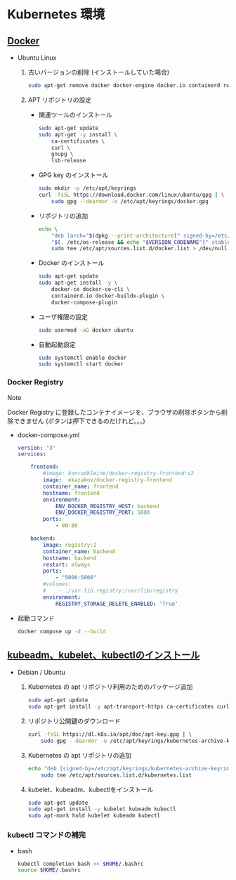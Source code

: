 Kubernetes 環境
===

## [Docker](https://docs.docker.com/engine/install/ubuntu/)

* Ubuntu Linux

    1. 古いバージョンの削除 (インストールしていた場合)

        ```bash
        sudo apt-get remove docker docker-engine docker.io containerd runc
        ```

    2. APT リポジトリの設定

        * 関連ツールのインストール

            ```bash
            sudo apt-get update
            sudo apt-get -y install \
                ca-certificates \
                curl \
                gnupg \
                lsb-release
            ```

        * GPG key のインストール

            ```bash
            sudo mkdir -p /etc/apt/keyrings
            curl -fsSL https://download.docker.com/linux/ubuntu/gpg | \
                sudo gpg --dearmor -o /etc/apt/keyrings/docker.gpg
            ```

        * リポジトリの追加

            ```bash
            echo \
                "deb [arch="$(dpkg --print-architecture)" signed-by=/etc/apt/keyrings/docker.gpg] https://download.docker.com/linux/ubuntu \
                "$(. /etc/os-release && echo "$VERSION_CODENAME")" stable" | \
                sudo tee /etc/apt/sources.list.d/docker.list > /dev/null
            ```

        * Docker のインストール

            ```bash
            sudo apt-get update
            sudo apt-get install -y \
                docker-ce docker-ce-cli \
                containerd.io docker-buildx-plugin \
                docker-compose-plugin
            ```

        * ユーザ権限の設定

            ```bash
            sudo usermod -aG docker ubuntu
            ```

        * 自動起動設定

            ```bash
            sudo systemctl enable docker
            sudo systemctl start docker
            ```

### Docker Registry

> [!NOTE]
> Docker Registry に登録したコンテナイメージを、ブラウザの削除ボタンから削除できません (ボタンは押下できるのだけれど。。。)

* docker-compose.yml

    ```yaml
    version: "3"
    services:

        frontend:
            #image: konradkleine/docker-registry-frontend:v2
            image:  ekazakov/docker-registry-frontend
            container_name: frontend
            hostname: frontend
            environment:
                ENV_DOCKER_REGISTRY_HOST: backend
                ENV_DOCKER_REGISTRY_PORT: 5000
            ports:
                - 80:80

        backend:
            image: registry:2
            container_name: backend
            hostname: backend
            restart: always
            ports:
                - "5000:5000"
            #volumes:
            #    - ./var.lib.registry:/var/lib/registry
            environment:
                REGISTRY_STORAGE_DELETE_ENABLED: 'True'
    ```

* 起動コマンド

    ```bash
    docker compose up -d --build
    ```


## [kubeadm、kubelet、kubectlのインストール](https://kubernetes.io/ja/docs/setup/production-environment/tools/kubeadm/install-kubeadm/#kubeadm-kubelet-kubectl%E3%81%AE%E3%82%A4%E3%83%B3%E3%82%B9%E3%83%88%E3%83%BC%E3%83%AB)

* Debian / Ubuntu

    1. Kubernetes の apt リポジトリ利用のためのパッケージ追加

        ```bash
        sudo apt-get update
        sudo apt-get install -y apt-transport-https ca-certificates curl
        ```

    2. リポジトリ公開鍵のダウンロード

        ```bash
        curl -fsSL https://dl.k8s.io/apt/doc/apt-key.gpg | \
            sudo gpg --dearmor -o /etc/apt/keyrings/kubernetes-archive-keyring.gpg
        ```

    3. Kubernetes の apt リポジトリの追加

        ```bash
        echo "deb [signed-by=/etc/apt/keyrings/kubernetes-archive-keyring.gpg] https://apt.kubernetes.io/ kubernetes-xenial main" | \
            sudo tee /etc/apt/sources.list.d/kubernetes.list
        ```

    4. kubelet、kubeadm、kubectlをインストール

        ```bash
        sudo apt-get update
        sudo apt-get install -y kubelet kubeadm kubectl
        sudo apt-mark hold kubelet kubeadm kubectl
        ```

### kubectl コマンドの補完

* bash

    ```bash
    kubectl completion bash >> $HOME/.bashrc
    source $HOME/.bashrc
    ```
